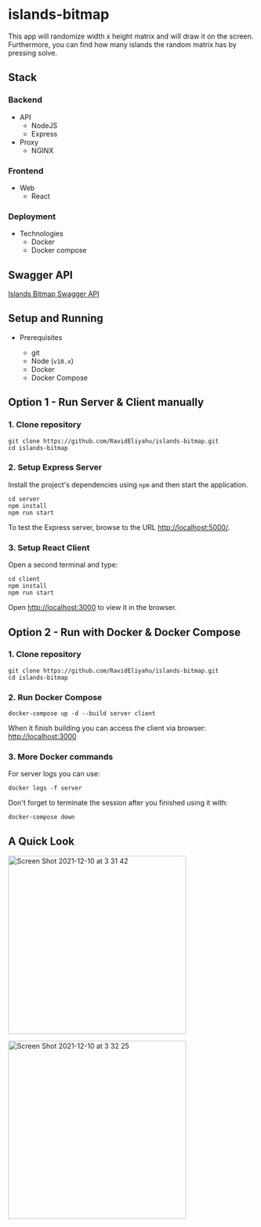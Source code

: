 # islands-bitmap
This app will randomize width x height matrix and will draw it on the screen. <br>
Furthermore, you can find how many islands the random matrix has by pressing solve.<br>

## Stack
### Backend

- API
  - NodeJS
  - Express
- Proxy
  - NGINX

### Frontend

- Web
  - React

### Deployment

- Technologies
  - Docker
  - Docker compose

## Swagger API
[Islands Bitmap Swagger API](https://app.swaggerhub.com/apis-docs/ravid-eliyahu/islands-bitmap/1.0.0)

## Setup and Running

- Prerequisites

  - git
  - Node (`v10.x`)
  - Docker
  - Docker Compose

## Option 1 - Run Server & Client manually
### 1. Clone repository 
```
git clone https://github.com/RavidEliyahu/islands-bitmap.git
cd islands-bitmap
```
### 2. Setup Express Server
Install the project's dependencies using `npm` and then start the application.
```
cd server
npm install
npm run start
```
To test the Express server, browse to the URL [http://localhost:5000/](http://localhost:5000/).

### 3. Setup React Client
Open a second terminal and type:
```
cd client
npm install
npm run start
```
Open [http://localhost:3000](http://localhost:3000) to view it in the browser.

## Option 2 - Run with Docker & Docker Compose
### 1. Clone repository 
```
git clone https://github.com/RavidEliyahu/islands-bitmap.git
cd islands-bitmap
```
### 2. Run Docker Compose
```
docker-compose up -d --build server client
```
When it finish building you can access the client via browser: [http://localhost:3000](http://localhost:3000)
### 3. More Docker commands
For server logs you can use:
```
docker logs -f server
```
Don't forget to terminate the session after you finished using it with:
```
docker-compose down
```

## A Quick Look
<img width="363" alt="Screen Shot 2021-12-10 at 3 31 42" src="https://user-images.githubusercontent.com/46108499/145502115-f9a69835-7a74-426a-8a2c-c9dd781dd4c6.png"><br>

<img width="363" alt="Screen Shot 2021-12-10 at 3 32 25" src="https://user-images.githubusercontent.com/46108499/145502157-2a873d41-10e1-46e2-80ff-bdfbfa80b8dd.png">

